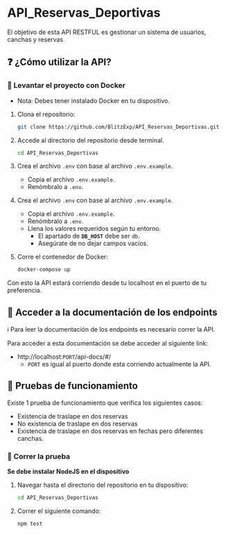 # API_Reservas_Deportivas
El objetivo de esta API RESTFUL es gestionar un sistema de usuarios, canchas y reservas

## ❓ ¿Cómo utilizar la API?

### 🚀 Levantar el proyecto con Docker
* Nota: Debes tener instalado Docker en tu dispositivo.

1. Clona el repositorio:
   ```bash
   git clone https://github.com/BlitzExp/API_Reservas_Deportivas.git
   ```

2. Accede al directorio del repositorio desde terminal.
    ```bash
    cd API_Reservas_Deportivas
    ```
3. Crea el archivo `.env` con base al archivo `.env.example`.
   - Copia el archivo `.env.example`.
   - Renómbralo a `.env`.
4. Crea el archivo `.env` con base al archivo `.env.example`.
   - Copia el archivo `.env.example`.
   - Renómbralo a `.env`.
   - Llena los valores requeridos según tu entorno.
     - El apartado de **`DB_HOST`** debe ser `db`.
     - Asegúrate de no dejar campos vacíos.
5. Corre el contenedor de Docker:
    ```bash
    docker-compose up
    ```
Con esto la API estará corriendo desde tu localhost en el puerto de tu preferencia.

## 📄 Acceder a la documentación de los endpoints

ℹ️ Para leer la documentación de los endpoints es necesario correr la API.

Para acceder a esta documentación se debe acceder al siguiente link:

* http://localhost:`PORT`/api-docs/#/
   - `PORT` es igual al puerto donde esta corriendo actualmente la API.

## 🧪 Pruebas de funcionamiento

Existe 1 prueba de funcionamiento que verifica los siguientes casos:

- Existencia de traslape en dos reservas
- No existencia de traslape en dos reservas
- Existencia de traslape en dos reservas en fechas pero diferentes canchas.

### 🧰 Correr la prueba
**Se debe instalar NodeJS en el dispositivo**

1. Navegar hasta el directorio del repositorio en tu dispositivo:
    ```bash
    cd API_Reservas_Deportivas
    ```
2. Correr el siguiente comando: 
    ```bash
    npm test
    ```

